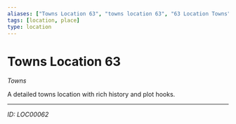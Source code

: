 ```yaml
---
aliases: ["Towns Location 63", "towns location 63", "63 Location Towns"]
tags: [location, place]
type: location
---
```


# Towns Location 63

*Towns*

A detailed towns location with rich history and plot hooks.

---
*ID: LOC00062*
